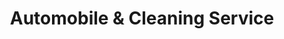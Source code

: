---
title: "Automobile & Cleaning Service"
url: /rheda-wiedenbrueck/automobile-und-cleaning-service/
shop: Autowerkstatt
---